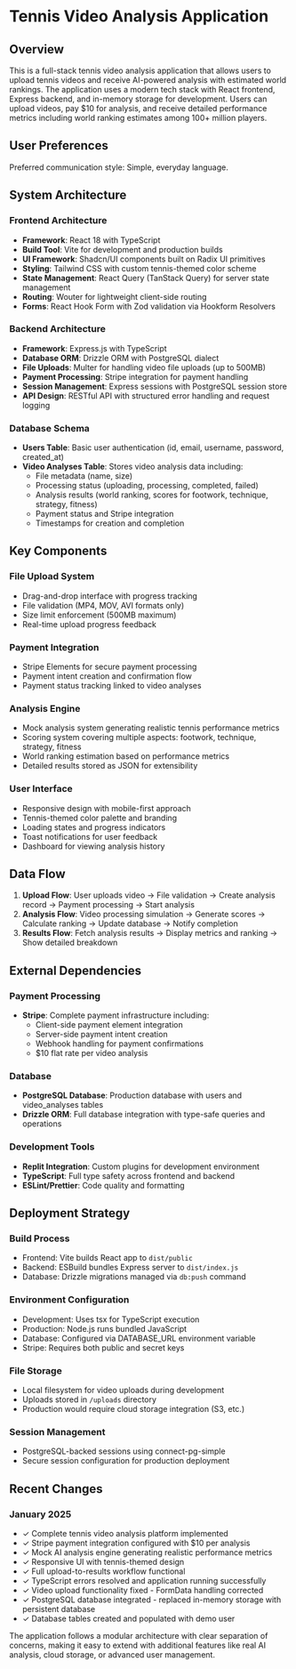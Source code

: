 # Tennis Video Analysis Application

## Overview

This is a full-stack tennis video analysis application that allows users to upload tennis videos and receive AI-powered analysis with estimated world rankings. The application uses a modern tech stack with React frontend, Express backend, and in-memory storage for development. Users can upload videos, pay $10 for analysis, and receive detailed performance metrics including world ranking estimates among 100+ million players.

## User Preferences

Preferred communication style: Simple, everyday language.

## System Architecture

### Frontend Architecture
- **Framework**: React 18 with TypeScript
- **Build Tool**: Vite for development and production builds
- **UI Framework**: Shadcn/UI components built on Radix UI primitives
- **Styling**: Tailwind CSS with custom tennis-themed color scheme
- **State Management**: React Query (TanStack Query) for server state management
- **Routing**: Wouter for lightweight client-side routing
- **Forms**: React Hook Form with Zod validation via Hookform Resolvers

### Backend Architecture
- **Framework**: Express.js with TypeScript
- **Database ORM**: Drizzle ORM with PostgreSQL dialect
- **File Uploads**: Multer for handling video file uploads (up to 500MB)
- **Payment Processing**: Stripe integration for payment handling
- **Session Management**: Express sessions with PostgreSQL session store
- **API Design**: RESTful API with structured error handling and request logging

### Database Schema
- **Users Table**: Basic user authentication (id, email, username, password, created_at)
- **Video Analyses Table**: Stores video analysis data including:
  - File metadata (name, size)
  - Processing status (uploading, processing, completed, failed)
  - Analysis results (world ranking, scores for footwork, technique, strategy, fitness)
  - Payment status and Stripe integration
  - Timestamps for creation and completion

## Key Components

### File Upload System
- Drag-and-drop interface with progress tracking
- File validation (MP4, MOV, AVI formats only)
- Size limit enforcement (500MB maximum)
- Real-time upload progress feedback

### Payment Integration
- Stripe Elements for secure payment processing
- Payment intent creation and confirmation flow
- Payment status tracking linked to video analyses

### Analysis Engine
- Mock analysis system generating realistic tennis performance metrics
- Scoring system covering multiple aspects: footwork, technique, strategy, fitness
- World ranking estimation based on performance metrics
- Detailed results stored as JSON for extensibility

### User Interface
- Responsive design with mobile-first approach
- Tennis-themed color palette and branding
- Loading states and progress indicators
- Toast notifications for user feedback
- Dashboard for viewing analysis history

## Data Flow

1. **Upload Flow**: User uploads video → File validation → Create analysis record → Payment processing → Start analysis
2. **Analysis Flow**: Video processing simulation → Generate scores → Calculate ranking → Update database → Notify completion
3. **Results Flow**: Fetch analysis results → Display metrics and ranking → Show detailed breakdown

## External Dependencies

### Payment Processing
- **Stripe**: Complete payment infrastructure including:
  - Client-side payment element integration
  - Server-side payment intent creation
  - Webhook handling for payment confirmations
  - $10 flat rate per video analysis

### Database
- **PostgreSQL Database**: Production database with users and video_analyses tables
- **Drizzle ORM**: Full database integration with type-safe queries and operations

### Development Tools
- **Replit Integration**: Custom plugins for development environment
- **TypeScript**: Full type safety across frontend and backend
- **ESLint/Prettier**: Code quality and formatting

## Deployment Strategy

### Build Process
- Frontend: Vite builds React app to `dist/public`
- Backend: ESBuild bundles Express server to `dist/index.js`
- Database: Drizzle migrations managed via `db:push` command

### Environment Configuration
- Development: Uses tsx for TypeScript execution
- Production: Node.js runs bundled JavaScript
- Database: Configured via DATABASE_URL environment variable
- Stripe: Requires both public and secret keys

### File Storage
- Local filesystem for video uploads during development
- Uploads stored in `/uploads` directory
- Production would require cloud storage integration (S3, etc.)

### Session Management
- PostgreSQL-backed sessions using connect-pg-simple
- Secure session configuration for production deployment

## Recent Changes

### January 2025
- ✓ Complete tennis video analysis platform implemented
- ✓ Stripe payment integration configured with $10 per analysis
- ✓ Mock AI analysis engine generating realistic performance metrics
- ✓ Responsive UI with tennis-themed design
- ✓ Full upload-to-results workflow functional
- ✓ TypeScript errors resolved and application running successfully
- ✓ Video upload functionality fixed - FormData handling corrected
- ✓ PostgreSQL database integrated - replaced in-memory storage with persistent database
- ✓ Database tables created and populated with demo user

The application follows a modular architecture with clear separation of concerns, making it easy to extend with additional features like real AI analysis, cloud storage, or advanced user management.